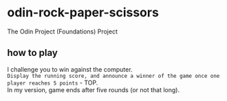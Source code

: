 # odin-rock-paper-scissors
The Odin Project (Foundations) Project

## how to play
I challenge you to win against the computer.<br/>
`Display the running score, and announce a winner of the game once one player reaches 5 points` - TOP.<br/>
In my version, game ends after five rounds (or not that long).